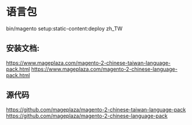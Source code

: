 
# 语言包
bin/magento setup:static-content:deploy zh_TW

## 安装文档:
https://www.mageplaza.com/magento-2-chinese-taiwan-language-pack.html
https://www.mageplaza.com/magento-2-chinese-language-pack.html

## 源代码
https://github.com/mageplaza/magento-2-chinese-taiwan-language-pack
https://github.com/mageplaza/magento-2-chinese-language-pack




